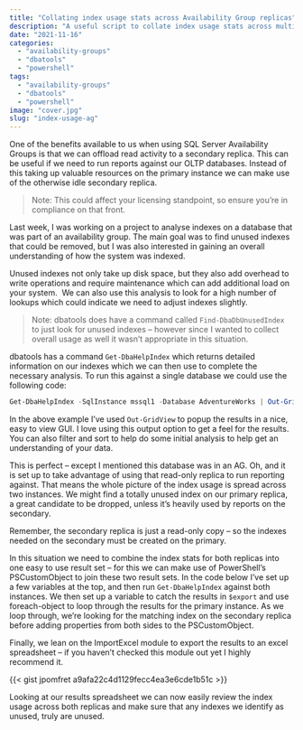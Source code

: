 ```yaml
---
title: "Collating index usage stats across Availability Group replicas"
description: "A useful script to collate index usage stats across multiple AG replicas to help ensure you don't drop indexes that are unused on the primary, but vital on the secondary."
date: "2021-11-16"
categories:
  - "availability-groups"
  - "dbatools"
  - "powershell"
tags:
  - "availability-groups"
  - "dbatools"
  - "powershell"
image: "cover.jpg"
slug: "index-usage-ag"
---
```


One of the benefits available to us when using SQL Server Availability Groups is that we can offload read activity to a secondary replica. This can be useful if we need to run reports against our OLTP databases. Instead of this taking up valuable resources on the primary instance we can make use of the otherwise idle secondary replica.

> Note: This could affect your licensing standpoint, so ensure you’re in compliance on that front.

Last week, I was working on a project to analyse indexes on a database that was part of an availability group. The main goal was to find unused indexes that could be removed, but I was also interested in gaining an overall understanding of how the system was indexed.

Unused indexes not only take up disk space, but they also add overhead to write operations and require maintenance which can add additional load on your system.  We can also use this analysis to look for a high number of lookups which could indicate we need to adjust indexes slightly.

> Note: dbatools does have a command called `Find-DbaDbUnusedIndex` to just look for unused indexes – however since I wanted to collect overall usage as well it wasn’t appropriate in this situation.

dbatools has a command `Get-DbaHelpIndex` which returns detailed information on our indexes which we can then use to complete the necessary analysis. To run this against a single database we could use the following code:

```PowerShell
Get-DbaHelpIndex -SqlInstance mssql1 -Database AdventureWorks | Out-GridView
```

In the above example I’ve used `Out-GridView` to popup the results in a nice, easy to view GUI. I love using this output option to get a feel for the results. You can also filter and sort to help do some initial analysis to help get an understanding of your data.

This is perfect – except I mentioned this database was in an AG. Oh, and it is set up to take advantage of using that read-only replica to run reporting against. That means the whole picture of the index usage is spread across two instances. We might find a totally unused index on our primary replica, a great candidate to be dropped, unless it’s heavily used by reports on the secondary.

Remember, the secondary replica is just a read-only copy – so the indexes needed on the secondary must be created on the primary.

In this situation we need to combine the index stats for both replicas into one easy to use result set – for this we can make use of PowerShell’s PSCustomObject to join these two result sets. In the code below I’ve set up a few variables at the top, and then run `Get-DbaHelpIndex` against both instances. We then set up a variable to catch the results in `$export` and use foreach-object to loop through the results for the primary instance. As we loop through, we’re looking for the matching index on the secondary replica before adding properties from both sides to the PSCustomObject.

Finally, we lean on the ImportExcel module to export the results to an excel spreadsheet – if you haven’t checked this module out yet I highly recommend it.

{{< gist jpomfret a9afa22c4d1129fecc4ea3e6cde1b51c >}}

Looking at our results spreadsheet we can now easily review the index usage across both replicas and make sure that any indexes we identify as unused, truly are unused.
